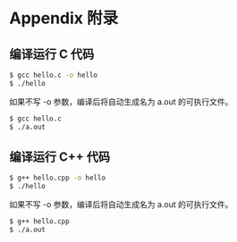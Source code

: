 # Appendix 附录
## 编译运行 C 代码
``` bash
$ gcc hello.c -o hello
$ ./hello
```
如果不写 -o 参数，编译后将自动生成名为 a.out 的可执行文件。
``` bash
$ gcc hello.c
$ ./a.out
```

## 编译运行 C++ 代码
``` bash
$ g++ hello.cpp -o hello
$ ./hello
```
如果不写 -o 参数，编译后将自动生成名为 a.out 的可执行文件。
``` bash
$ g++ hello.cpp
$ ./a.out
```